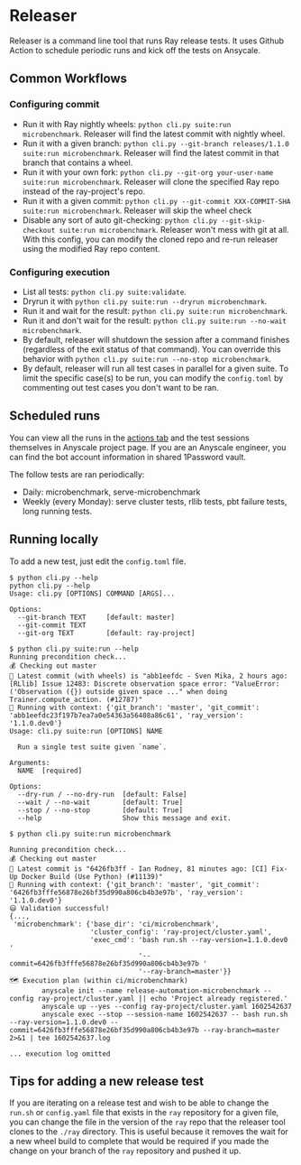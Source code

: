 # Releaser

Releaser is a command line tool that runs Ray release tests. It uses Github Action to schedule periodic runs and kick off the tests on Ansycale.

## Common Workflows

### Configuring commit

- Run it with Ray nightly wheels: `python cli.py suite:run microbenchmark`. Releaser will find the latest commit with nightly wheel.
- Run it with a given branch: `python cli.py --git-branch releases/1.1.0 suite:run microbenchmark`. Releaser will find the latest commit in that branch that contains a wheel.
- Run it with your own fork: `python cli.py --git-org your-user-name suite:run microbenchmark`. Releaser will clone the specified Ray repo instead of the ray-project's repo.
- Run it with a given commit: `python cli.py --git-commit XXX-COMMIT-SHA suite:run microbenchmark`. Releaser will skip the wheel check
- Disable any sort of auto git-checking: `python cli.py --git-skip-checkout suite:run microbenchmark`. Releaser won't mess with git at all. With this config, you can modify the cloned repo and re-run releaser using the modified Ray repo content.

### Configuring execution

- List all tests: `python cli.py suite:validate`.
- Dryrun it with `python cli.py suite:run --dryrun microbenchmark`.
- Run it and wait for the result: `python cli.py suite:run microbenchmark`.
- Run it and don't wait for the result: `python cli.py suite:run --no-wait microbenchmark`.
- By default, releaser will shutdown the session after a command finishes (regardless of the exit status of that command). You can override this behavior with `python cli.py suite:run --no-stop microbenchmark`.
- By default, releaser will run all test cases in parallel for a given suite. To limit the specific case(s) to be run, you can modify the `config.toml` by commenting out test cases you don't want to be ran.

## Scheduled runs

You can view all the runs in the [actions tab](https://github.com/ray-project/releaser/actions) and the test sessions themselves in Anyscale project page. If you are an Anyscale engineer, you can find the bot account information in shared 1Password vault.

The follow tests are ran periodically:

- Daily: microbenchmark, serve-microbenchmark
- Weekly (every Monday): serve cluster tests, rllib tests, pbt failure tests, long running tests.

## Running locally

To add a new test, just edit the `config.toml` file.

```
$ python cli.py --help
python cli.py --help
Usage: cli.py [OPTIONS] COMMAND [ARGS]...

Options:
  --git-branch TEXT     [default: master]
  --git-commit TEXT
  --git-org TEXT        [default: ray-project]

$ python cli.py suite:run --help
Running precondition check...
💰 Checking out master
🧬 Latest commit (with wheels) is "abb1eefdc - Sven Mika, 2 hours ago: [RLlib] Issue 12483: Discrete observation space error: "ValueError: ('Observation ({}) outside given space ..." when doing Trainer.compute_action. (#12787)"
📖 Running with context: {'git_branch': 'master', 'git_commit': 'abb1eefdc23f197b7ea7a0e54363a56408a86c61', 'ray_version': '1.1.0.dev0'}
Usage: cli.py suite:run [OPTIONS] NAME

  Run a single test suite given `name`.

Arguments:
  NAME  [required]

Options:
  --dry-run / --no-dry-run  [default: False]
  --wait / --no-wait        [default: True]
  --stop / --no-stop        [default: True]
  --help                    Show this message and exit.

$ python cli.py suite:run microbenchmark

Running precondition check...
💰 Checking out master
🧬 Latest commit is "6426fb3ff - Ian Rodney, 81 minutes ago: [CI] Fix-Up Docker Build (Use Python) (#11139)"
📖 Running with context: {'git_branch': 'master', 'git_commit': '6426fb3fffe56878e26bf35d990a806cb4b3e97b', 'ray_version': '1.1.0.dev0'}
😃 Validation successful!
{...,
 'microbenchmark': {'base_dir': 'ci/microbenchmark',
                    'cluster_config': 'ray-project/cluster.yaml',
                    'exec_cmd': 'bash run.sh --ray-version=1.1.0.dev0 '
                                '--commit=6426fb3fffe56878e26bf35d990a806cb4b3e97b '
                                '--ray-branch=master'}}
🗺 Execution plan (within ci/microbenchmark)
        anyscale init --name release-automation-microbenchmark --config ray-project/cluster.yaml || echo 'Project already registered.'
        anyscale up --yes --config ray-project/cluster.yaml 1602542637
        anyscale exec --stop --session-name 1602542637 -- bash run.sh --ray-version=1.1.0.dev0 --commit=6426fb3fffe56878e26bf35d990a806cb4b3e97b --ray-branch=master 2>&1 | tee 1602542637.log

... execution log omitted
```

## Tips for adding a new release test

If you are iterating on a release test and wish to be able to change the `run.sh` or `config.yaml` file that
exists in the `ray` repository for a given file, you can change the file in the version of the `ray` repo that
the releaser tool clones to the `./ray` directory. This is useful because it removes the wait for a new
wheel build to complete that would be required if you made the change on your branch of the `ray` repository
and pushed it up.
